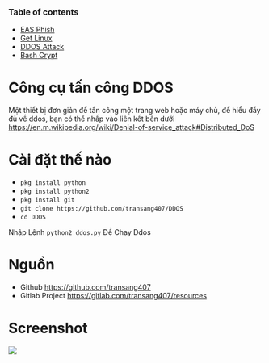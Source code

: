 ### Table of contents

* [EAS Phish](https://github.com/pembriahmad/EAS-Phish)
* [Get Linux](https://github.com/pembriahmad/Get-Linux)
* [DDOS Attack](https://github.com/pembriahmad/DDOS)
* [Bash Crypt](https://github.com/pembriahmad/Bash-Crypt)

# Công cụ tấn công DDOS

Một thiết bị đơn giản để tấn công một trang web hoặc máy chủ, để hiểu đầy đủ về ddos, bạn có thể nhấp vào liên kết bên dưới https://en.m.wikipedia.org/wiki/Denial-of-service_attack#Distributed_DoS

# Cài đặt thế nào
* ```pkg install python```
* ```pkg install python2```
* ```pkg install git```
* ```git clone https://github.com/transang407/DDOS```
* ```cd DDOS```

Nhập Lệnh ```python2 ddos.py``` Để Chạy Ddos

# Nguồn
 * Github https://github.com/transang407
 * Gitlab Project https://gitlab.com/transang407/resources


# Screenshot

![](https://raw.githubusercontent.com/pembriahmad/DDOS/master/Screenshot.jpg)
